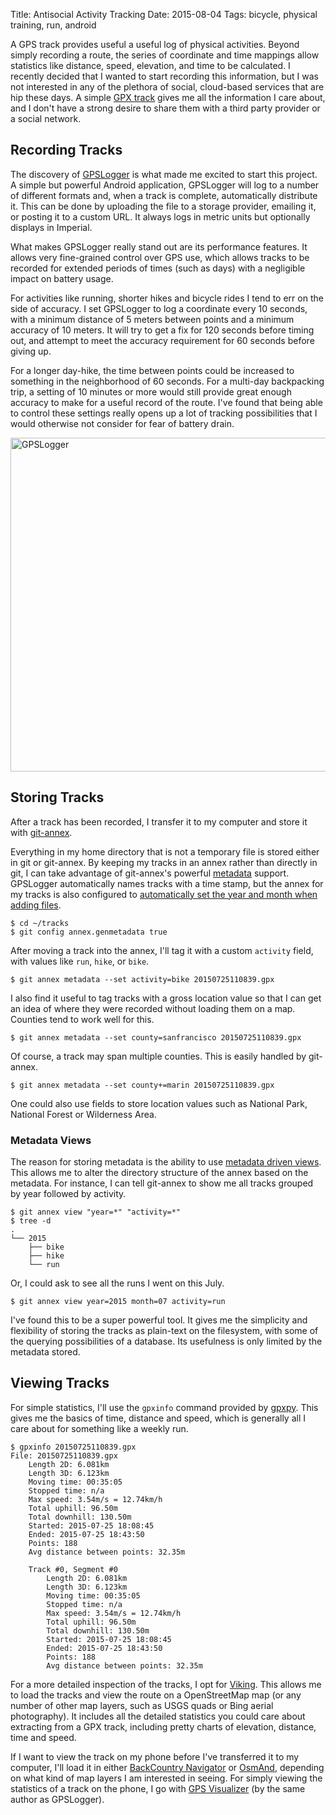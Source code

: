 Title: Antisocial Activity Tracking
Date: 2015-08-04
Tags: bicycle, physical training, run, android

A GPS track provides useful a useful log of physical activities. Beyond simply recording a route, the series of coordinate and time mappings allow statistics like distance, speed, elevation, and time to be calculated. I recently decided that I wanted to start recording this information, but I was not interested in any of the plethora of social, cloud-based services that are hip these days. A simple [GPX track](https://en.wikipedia.org/wiki/GPS_eXchange_Format) gives me all the information I care about, and I don't have a strong desire to share them with a third party provider or a social network.

## Recording Tracks

The discovery of [GPSLogger](http://code.mendhak.com/gpslogger/) is what made me excited to start this project. A simple but powerful Android application, GPSLogger will log to a number of different formats and, when a track is complete, automatically distribute it. This can be done by uploading the file to a storage provider, emailing it, or posting it to a custom URL. It always logs in metric units but optionally displays in Imperial.

What makes GPSLogger really stand out are its performance features. It allows very fine-grained control over GPS use, which allows tracks to be recorded for extended periods of times (such as days) with a negligible impact on battery usage.

For activities like running, shorter hikes and bicycle rides I tend to err on the side of accuracy. I set GPSLogger to log a coordinate every 10 seconds, with a minimum distance of 5 meters between points and a minimum accuracy of 10 meters. It will try to get a fix for 120 seconds before timing out, and attempt to meet the accuracy requirement for 60 seconds before giving up.

For a longer day-hike, the time between points could be increased to something in the neighborhood of 60 seconds. For a multi-day backpacking trip, a setting of 10 minutes or more would still provide great enough accuracy to make for a useful record of the route. I've found that being able to control these settings really opens up a lot of tracking possibilities that I would otherwise not consider for fear of battery drain.

<a data-flickr-embed="true" href="https://www.flickr.com/photos/pigmonkey/20116407608/in/dateposted/" title="GPSLogger"><img src="https://farm1.staticflickr.com/549/20116407608_bafd5c9a3a_c.jpg" width="800" height="534" alt="GPSLogger"></a>

## Storing Tracks

After a track has been recorded, I transfer it to my computer and store it with [git-annex](https://git-annex.branchable.com/).

Everything in my home directory that is not a temporary file is stored either in git or git-annex. By keeping my tracks in an annex rather than directly in git, I can take advantage of git-annex's powerful [metadata](https://git-annex.branchable.com/metadata/) support. GPSLogger automatically names tracks with a time stamp, but the annex for my tracks is also configured to [automatically set the year and month when adding files](https://git-annex.branchable.com/tips/automatically_adding_metadata/).

    $ cd ~/tracks
    $ git config annex.genmetadata true

After moving a track into the annex, I'll tag it with a custom `activity` field, with values like `run`, `hike`, or `bike`.

    $ git annex metadata --set activity=bike 20150725110839.gpx

I also find it useful to tag tracks with a gross location value so that I can get an idea of where they were recorded without loading them on a map. Counties tend to work well for this.

    $ git annex metadata --set county=sanfrancisco 20150725110839.gpx

Of course, a track may span multiple counties. This is easily handled by git-annex.

    $ git annex metadata --set county+=marin 20150725110839.gpx

One could also use fields to store location values such as National Park, National Forest or Wilderness Area.

### Metadata Views

The reason for storing metadata is the ability to use [metadata driven views](https://git-annex.branchable.com/tips/metadata_driven_views/). This allows me to alter the directory structure of the annex based on the metadata. For instance, I can tell git-annex to show me all tracks grouped by year followed by activity.

    $ git annex view "year=*" "activity=*"
    $ tree -d
    .
    └── 2015
        ├── bike
        ├── hike
        └── run

Or, I could ask to see all the runs I went on this July.

    $ git annex view year=2015 month=07 activity=run

I've found this to be a super powerful tool. It gives me the simplicity and flexibility of storing the tracks as plain-text on the filesystem, with some of the querying possibilities of a database. Its usefulness is only limited by the metadata stored.

## Viewing Tracks

For simple statistics, I'll use the `gpxinfo` command provided by [gpxpy](https://github.com/tkrajina/gpxpy). This gives me the basics of time, distance and speed, which is generally all I care about for something like a weekly run.

    $ gpxinfo 20150725110839.gpx
    File: 20150725110839.gpx
        Length 2D: 6.081km
        Length 3D: 6.123km
        Moving time: 00:35:05
        Stopped time: n/a
        Max speed: 3.54m/s = 12.74km/h
        Total uphill: 96.50m
        Total downhill: 130.50m
        Started: 2015-07-25 18:08:45
        Ended: 2015-07-25 18:43:50
        Points: 188
        Avg distance between points: 32.35m

        Track #0, Segment #0
            Length 2D: 6.081km
            Length 3D: 6.123km
            Moving time: 00:35:05
            Stopped time: n/a
            Max speed: 3.54m/s = 12.74km/h
            Total uphill: 96.50m
            Total downhill: 130.50m
            Started: 2015-07-25 18:08:45
            Ended: 2015-07-25 18:43:50
            Points: 188
            Avg distance between points: 32.35m

For a more detailed inspection of the tracks, I opt for [Viking](http://sourceforge.net/projects/viking/). This allows me to load the tracks and view the route on a OpenStreetMap map (or any number of other map layers, such as USGS quads or Bing aerial photography). It includes all the detailed statistics you could care about extracting from a GPX track, including pretty charts of elevation, distance, time and speed.

If I want to view the track on my phone before I've transferred it to my computer, I'll load it in either [BackCountry Navigator](http://backcountrynavigator.com/) or [OsmAnd](http://osmand.net/), depending on what kind of map layers I am interested in seeing. For simply viewing the statistics of a track on the phone, I go with [GPS Visualizer](https://play.google.com/store/apps/details?id=com.mendhak.gpsvisualizer) (by the same author as GPSLogger).
